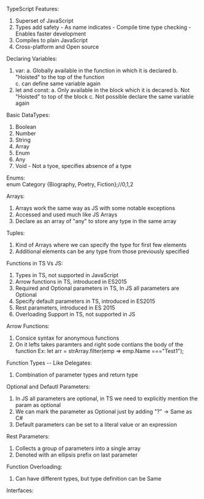 TypeScript Features:

1. Superset of JavaScript
2. Types add safety - As name indicates - Compile time type checking - Enables faster development 
3. Compiles to plain JavaScript
4. Cross-platform and Open source 

Declaring Variables:

1. var: 
    a. Globally available in the function in which it is declared
    b. "Hoisted" to the top of the function  
    c. can define same variable again
2. let and const: 
    a. Only available in the block which it is decared
    b. Not "Hoisted" to top of the block
    c. Not possible declare the same variable again 

Basic DataTypes:

1. Boolean
2. Number
3. String
4. Array 
5. Enum
6. Any  
7. Void - Not a tyoe, specifies absence of a type

Enums:  
enum Category {Biography, Poetry, Fiction};//0,1,2

Arrays:

1. Arrays work the same way as JS with some notable exceptions
2. Accessed and used much like JS Arrays
3. Declare as an array of "any" to store any type in the same array 

Tuples:

1. Kind of Arrays where we can specify the type for first few elements 
2. Additional elements can be any type from those previously specified 

Functions in TS Vs JS:

1. Types in TS, not supported in JavaScript
2. Arrow functions in TS, introduced in ES2015
3. Required and Optional parameters in TS, In JS all parameters are Optional
4. Specify default parameters in TS, introduced in ES2015
5. Rest parameters, introduced in ES 2015
6. Overloading Support in TS, not supported in JS 


Arrow Functions:

1. Consice syntax for anonymous functions 
2. On it lefts takes paramters and right sode contians the body of the function 
   Ex: let arr = strArray.filter(emp => emp.Name ==="Test1");

Function Types -- Like Delegates:

1. Combination of parameter types and return type

Optional and Defautl Parameters:

1. In JS all parameters are optional, in TS we need to explicitly mention the param as optional 
2. We can mark the parameter as Optional just by adding "?" -> Same as C#
3. Default parameters can be set to a literal value or an expression 


Rest Parameters:

1. Collects a group of parameters into a single array 
2. Denoted with an ellipsis prefix on last parameter

Function Overloading: 

1. Can have different types, but type definition can be Same

Interfaces:
